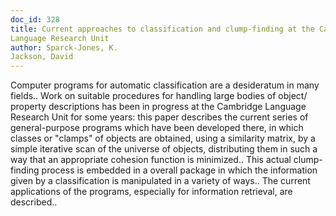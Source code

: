 ```yaml
---
doc_id: 328
title: Current approaches to classification and clump-finding at the Cambridge
Language Research Unit
author: Sparck-Jones, K.
Jackson, David
---
```


Computer programs for automatic classification are a desideratum in many 
fields.. Work on suitable procedures for handling large bodies of object/
property descriptions has been in progress at the Cambridge Language Research
Unit for some years: this paper describes the current series of general-purpose
programs which have been developed there, in which classes or "clamps" of
objects are obtained, using a similarity matrix, by a simple iterative scan of 
the universe of objects, distributing them in such a way that an appropriate 
cohesion function is minimized.. This actual clump-finding process is embedded
in a overall package in which the information given by a classification is 
manipulated in a variety of ways.. The current applications of the programs, 
especially for information retrieval, are described..